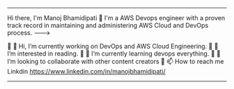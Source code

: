 *******************************************************************************************************
Hi there, I'm Manoj Bhamidipati 👋 I'm a AWS Devops engineer with a proven track record in maintaining and administering AWS Cloud and DevOps process. --->

	👋 Hi, I’m currently working on DevOps and AWS Cloud Engineering.
	👀 I’m interested in reading.
	🌱 I’m currently learning devops everything.
	💞️ I’m looking to collaborate with other content creators
	📫 How to reach me Linkdin https://www.linkedin.com/in/manojbhamidipati/

***********************************************************************************************************


